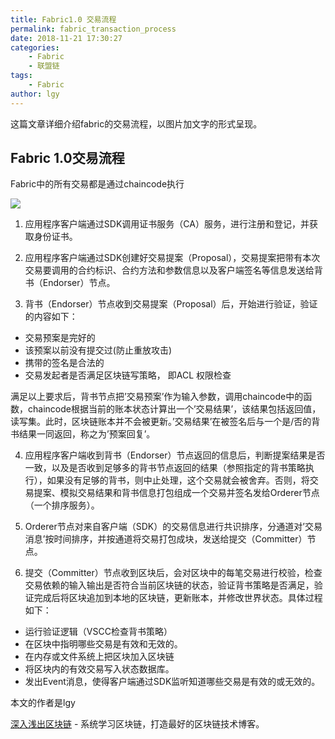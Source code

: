 ```yaml
---
title: Fabric1.0 交易流程
permalink: fabric_transaction_process
date: 2018-11-21 17:30:27
categories:
    - Fabric
    - 联盟链
tags:
    - Fabric
author: lgy
---
```



这篇文章详细介绍fabric的交易流程，以图片加文字的形式呈现。

<!-- more -->

## Fabric 1.0交易流程

Fabric中的所有交易都是通过chaincode执行

![](/images/transaction_process.png)

1. 应用程序客户端通过SDK调用证书服务（CA）服务，进行注册和登记，并获取身份证书。

2. 应用程序客户端通过SDK创建好交易提案（Proposal），交易提案把带有本次交易要调用的合约标识、合约方法和参数信息以及客户端签名等信息发送给背书（Endorser）节点。

3. 背书（Endorser）节点收到交易提案（Proposal）后，开始进行验证，验证的内容如下：
 - 交易预案是完好的
 - 该预案以前没有提交过(防止重放攻击)
 - 携带的签名是合法的
 - 交易发起者是否满足区块链写策略， 即ACL 权限检查

满足以上要求后，背书节点把’交易预案’作为输入参数，调用chaincode中的函数，chaincode根据当前的账本状态计算出一个’交易结果’，该结果包括返回值，读写集。此时，区块链账本并不会被更新。’交易结果’在被签名后与一个是/否的背书结果一同返回，称之为’预案回复’。

4. 应用程序客户端收到背书（Endorser）节点返回的信息后，判断提案结果是否一致，以及是否收到足够多的背书节点返回的结果（参照指定的背书策略执行），如果没有足够的背书，则中止处理，这个交易就会被舍弃。否则，将交易提案、模拟交易结果和背书信息打包组成一个交易并签名发给Orderer节点（一个排序服务）。

5. Orderer节点对来自客户端（SDK）的交易信息进行共识排序，分通道对’交易消息’按时间排序，并按通道将交易打包成块，发送给提交（Committer）节点。

6. 提交（Committer）节点收到区块后，会对区块中的每笔交易进行校验，检查交易依赖的输入输出是否符合当前区块链的状态，验证背书策略是否满足，验证完成后将区块追加到本地的区块链，更新账本，并修改世界状态。具体过程如下：
 - 运行验证逻辑（VSCC检查背书策略）
 -   在区块中指明哪些交易是有效和无效的。
 - 在内存或文件系统上把区块加入区块链
 - 将区块内的有效交易写入状态数据库。
 - 发出Event消息，使得客户端通过SDK监听知道哪些交易是有效的或无效的。

本文的作者是lgy

[深入浅出区块链](https://learnblockchain.cn/) - 系统学习区块链，打造最好的区块链技术博客。
